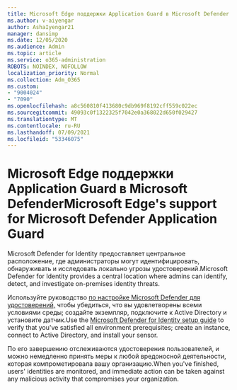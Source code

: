 ```yaml
---
title: Microsoft Edge поддержки Application Guard в Microsoft Defender
ms.author: v-aiyengar
author: AshaIyengar21
manager: dansimp
ms.date: 12/05/2020
ms.audience: Admin
ms.topic: article
ms.service: o365-administration
ROBOTS: NOINDEX, NOFOLLOW
localization_priority: Normal
ms.collection: Adm_O365
ms.custom:
- "9004024"
- "7090"
ms.openlocfilehash: a8c560810f413680c9db969f8192cff559c022ec
ms.sourcegitcommit: 49093c0f1322325f7042e0a368022d650f029427
ms.translationtype: MT
ms.contentlocale: ru-RU
ms.lasthandoff: 07/09/2021
ms.locfileid: "53346075"
---
```

# <a name="microsoft-edges-support-for-microsoft-defender-application-guard"></a><span data-ttu-id="69268-102">Microsoft Edge поддержки Application Guard в Microsoft Defender</span><span class="sxs-lookup"><span data-stu-id="69268-102">Microsoft Edge's support for Microsoft Defender Application Guard</span></span>

<span data-ttu-id="69268-103">Microsoft Defender for Identity предоставляет центральное расположение, где администраторы могут идентифицировать, обнаруживать и исследовать локально угрозы удостоверений.</span><span class="sxs-lookup"><span data-stu-id="69268-103">Microsoft Defender for Identity provides a central location where admins can identify, detect, and investigate on-premises identity threats.</span></span> 

<span data-ttu-id="69268-104">Используйте руководство [по настройке Microsoft Defender для удостоверений,](https://admin.microsoft.com/AdminPortal/Home?#/modernonboarding/microsoftdefenderforidentitysetupguide) чтобы убедиться, что вы удовлетворены всеми условиями среды; создайте экземпляр, подключите к Active Directory и установите датчик.</span><span class="sxs-lookup"><span data-stu-id="69268-104">Use the [‎Microsoft Defender for Identity‎ setup guide](https://admin.microsoft.com/AdminPortal/Home?#/modernonboarding/microsoftdefenderforidentitysetupguide) to verify that you've satisfied all environment prerequisites; create an instance, connect to Active Directory, and install your sensor.</span></span> 

<span data-ttu-id="69268-105">По его завершению отслеживаются удостоверения пользователей, и можно немедленно принять меры к любой вредоносной деятельности, которая компрометировала вашу организацию.</span><span class="sxs-lookup"><span data-stu-id="69268-105">When you've finished, users' identities are monitored, and immediate action can be taken against any malicious activity that compromises your organization.</span></span>
